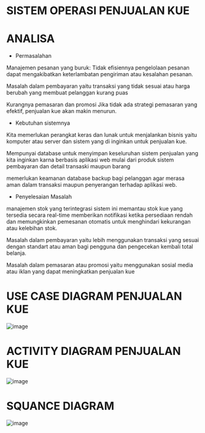 # SISTEM OPERASI PENJUALAN KUE

# ANALISA

- Permasalahan

Manajemen pesanan yang buruk: Tidak efisiennya pengelolaan pesanan dapat mengakibatkan keterlambatan pengiriman atau kesalahan pesanan.

Masalah dalam pembayaran yaitu transaksi yang tidak sesuai atau harga berubah yang membuat pelanggan kurang puas

Kurangnya pemasaran dan promosi Jika tidak ada strategi pemasaran yang efektif, penjualan kue akan makin menurun.

- Kebutuhan sistemnya

Kita memerlukan perangkat keras dan lunak  untuk menjalankan bisnis yaitu komputer atau server dan sistem yang di inginkan untuk penjualan kue.

Mempunyai database untuk menyimpan keseluruhan sistem penjualan yang kita inginkan karna berbasis aplikasi web mulai dari produk sistem pembayaran dan detail transaski maupun barang 

memerlukan keamanan database backup bagi pelanggan agar merasa aman dalam transaksi maupun penyerangan terhadap aplikasi web.


- Penyelesaian Masalah

manajemen stok yang terintegrasi sistem ini memantau stok kue yang tersedia secara real-time memberikan notifikasi ketika persediaan rendah dan memungkinkan pemesanan otomatis untuk menghindari kekurangan atau kelebihan stok.

Masalah dalam pembayaran yaitu lebih menggunakan transaksi yang sesuai dengan standart atau aman bagi pengguna dan pengecekan kembali total belanja.

Masalah dalam pemasaran atau promosi yaitu menggunakan sosial media atau iklan yang dapat meningkatkan penjualan kue



# USE CASE DIAGRAM PENJUALAN KUE

![image](https://github.com/muhammadzidanfadilah/RPL-PENJUALAN-KUE/assets/115553474/f75ed206-3b6d-4666-a240-9049a50c7726)





# ACTIVITY DIAGRAM PENJUALAN KUE

![image](https://github.com/muhammadzidanfadilah/RPL-PENJUALAN-KUE/assets/115553474/9bde3faa-4fb7-4533-be2b-07722672c3f4)





# SQUANCE DIAGRAM

![image](https://github.com/muhammadzidanfadilah/RPL-PENJUALAN-KUE/assets/115553474/9532235d-90de-464c-abf1-be534e12f0a2)


